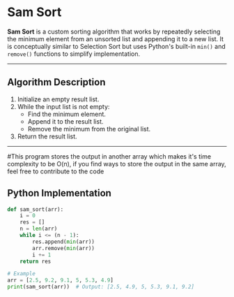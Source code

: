 # Sam Sort

**Sam Sort** is a custom sorting algorithm that works by repeatedly selecting the minimum element from an unsorted list and appending it to a new list. It is conceptually similar to Selection Sort but uses Python's built-in `min()` and `remove()` functions to simplify implementation.

---

## Algorithm Description

1. Initialize an empty result list.
2. While the input list is not empty:
   - Find the minimum element.
   - Append it to the result list.
   - Remove the minimum from the original list.
3. Return the result list.

---

#This program stores the output in another array which makes it's time complexity to be O(n), if you find ways to store the output in the same array, feel free to contribute to the code

## Python Implementation

```python
def sam_sort(arr):
    i = 0
    res = []
    n = len(arr)
    while i <= (n - 1):
        res.append(min(arr))
        arr.remove(min(arr))
        i += 1
    return res

# Example
arr = [2.5, 9.2, 9.1, 5, 5.3, 4.9]
print(sam_sort(arr))  # Output: [2.5, 4.9, 5, 5.3, 9.1, 9.2]
